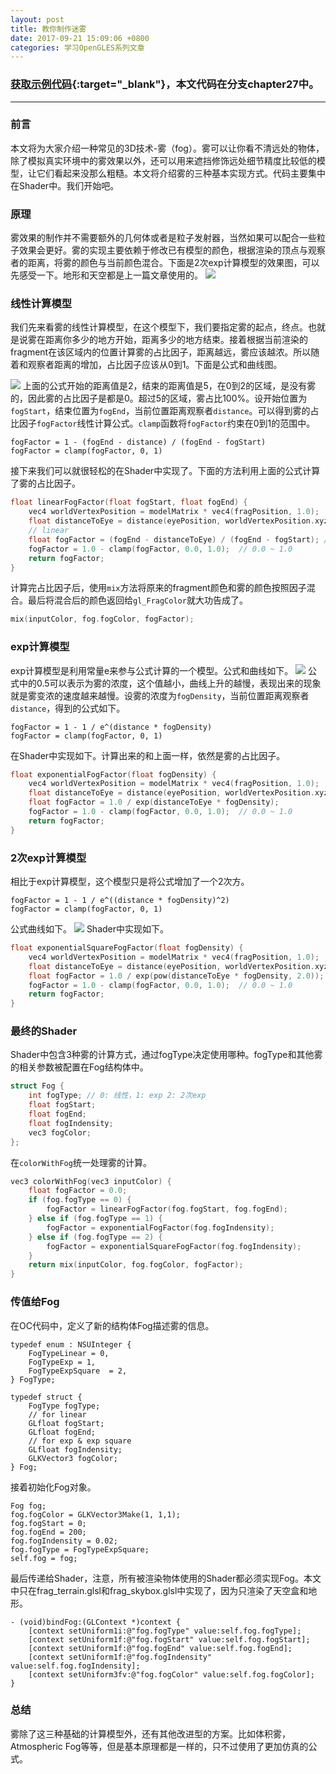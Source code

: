 ```yaml
---
layout: post
title: 教你制作迷雾
date: 2017-09-21 15:09:06 +0800
categories: 学习OpenGLES系列文章
---
```


### [获取示例代码](https://github.com/SquarePants1991/OpenGLESLearn){:target="_blank"}，本文代码在分支chapter27中。
***


### 前言
本文将为大家介绍一种常见的3D技术-雾（fog）。雾可以让你看不清远处的物体，除了模拟真实环境中的雾效果以外，还可以用来遮挡修饰远处细节精度比较低的模型，让它们看起来没那么粗糙。本文将介绍雾的三种基本实现方式。代码主要集中在Shader中。我们开始吧。

### 原理
雾效果的制作并不需要额外的几何体或者是粒子发射器，当然如果可以配合一些粒子效果会更好。雾的实现主要依赖于修改已有模型的颜色，根据渲染的顶点与观察者的距离，将雾的颜色与当前颜色混合。下面是2次exp计算模型的效果图，可以先感受一下。地形和天空都是上一篇文章使用的。
![](http://upload-images.jianshu.io/upload_images/2949750-9879d526f10e2ddc.jpg?imageMogr2/auto-orient/strip)

### 线性计算模型
我们先来看雾的线性计算模型，在这个模型下，我们要指定雾的起点，终点。也就是说雾在距离你多少的地方开始，距离多少的地方结束。接着根据当前渲染的fragment在该区域内的位置计算雾的占比因子，距离越远，雾应该越浓。所以随着和观察者距离的增加，占比因子应该从0到1。下面是公式和曲线图。

![](http://upload-images.jianshu.io/upload_images/2949750-00dd106f2c3fc30b.png?imageMogr2/auto-orient/strip%7CimageView2/2/w/1240)
上面的公式开始的距离值是2，结束的距离值是5，在0到2的区域，是没有雾的，因此雾的占比因子是都是0。超过5的区域，雾占比100%。设开始位置为`fogStart`，结束位置为`fogEnd`，当前位置距离观察者`distance`。可以得到雾的占比因子`fogFactor`线性计算公式。`clamp`函数将`fogFactor`约束在0到1的范围中。
```
fogFactor = 1 - (fogEnd - distance) / (fogEnd - fogStart)
fogFactor = clamp(fogFactor, 0, 1)
```
接下来我们可以就很轻松的在Shader中实现了。下面的方法利用上面的公式计算了雾的占比因子。
```c
float linearFogFactor(float fogStart, float fogEnd) {
    vec4 worldVertexPosition = modelMatrix * vec4(fragPosition, 1.0);
    float distanceToEye = distance(eyePosition, worldVertexPosition.xyz);
    // linear
    float fogFactor = (fogEnd - distanceToEye) / (fogEnd - fogStart); // 1.0 ~ 0.0
    fogFactor = 1.0 - clamp(fogFactor, 0.0, 1.0);  // 0.0 ~ 1.0
    return fogFactor;
}
```
计算完占比因子后，使用`mix`方法将原来的fragment颜色和雾的颜色按照因子混合。最后将混合后的颜色返回给`gl_FragColor`就大功告成了。
```c
mix(inputColor, fog.fogColor, fogFactor);
```

### exp计算模型
exp计算模型是利用常量e来参与公式计算的一个模型。公式和曲线如下。
![](http://upload-images.jianshu.io/upload_images/2949750-b2fe0d2673e4b94c.png?imageMogr2/auto-orient/strip%7CimageView2/2/w/1240)
公式中的0.5可以表示为雾的浓度，这个值越小，曲线上升的越慢，表现出来的现象就是雾变浓的速度越来越慢。设雾的浓度为`fogDensity`，当前位置距离观察者`distance`，得到的公式如下。
```
fogFactor = 1 - 1 / e^(distance * fogDensity)
fogFactor = clamp(fogFactor, 0, 1)
```
在Shader中实现如下。计算出来的和上面一样，依然是雾的占比因子。
```c
float exponentialFogFactor(float fogDensity) {
    vec4 worldVertexPosition = modelMatrix * vec4(fragPosition, 1.0);
    float distanceToEye = distance(eyePosition, worldVertexPosition.xyz);
    float fogFactor = 1.0 / exp(distanceToEye * fogDensity);
    fogFactor = 1.0 - clamp(fogFactor, 0.0, 1.0);  // 0.0 ~ 1.0
    return fogFactor;
}
```

### 2次exp计算模型
相比于exp计算模型，这个模型只是将公式增加了一个2次方。
```
fogFactor = 1 - 1 / e^((distance * fogDensity)^2)
fogFactor = clamp(fogFactor, 0, 1)
```
公式曲线如下。
![](http://upload-images.jianshu.io/upload_images/2949750-8091a2f4b569e08c.png?imageMogr2/auto-orient/strip%7CimageView2/2/w/1240)
Shader中实现如下。
```c
float exponentialSquareFogFactor(float fogDensity) {
    vec4 worldVertexPosition = modelMatrix * vec4(fragPosition, 1.0);
    float distanceToEye = distance(eyePosition, worldVertexPosition.xyz);
    float fogFactor = 1.0 / exp(pow(distanceToEye * fogDensity, 2.0));
    fogFactor = 1.0 - clamp(fogFactor, 0.0, 1.0);  // 0.0 ~ 1.0
    return fogFactor;
}
```

### 最终的Shader
Shader中包含3种雾的计算方式，通过fogType决定使用哪种。fogType和其他雾的相关参数被配置在Fog结构体中。
```c
struct Fog {
    int fogType; // 0: 线性，1: exp 2: 2次exp
    float fogStart;
    float fogEnd;
    float fogIndensity;
    vec3 fogColor;
};
```
在`colorWithFog`统一处理雾的计算。
```c
vec3 colorWithFog(vec3 inputColor) {
    float fogFactor = 0.0;
    if (fog.fogType == 0) {
        fogFactor = linearFogFactor(fog.fogStart, fog.fogEnd);
    } else if (fog.fogType == 1) {
        fogFactor = exponentialFogFactor(fog.fogIndensity);
    } else if (fog.fogType == 2) {
        fogFactor = exponentialSquareFogFactor(fog.fogIndensity);
    }
    return mix(inputColor, fog.fogColor, fogFactor);
}
```

### 传值给Fog
在OC代码中，定义了新的结构体Fog描述雾的信息。
```objc
typedef enum : NSUInteger {
    FogTypeLinear = 0,
    FogTypeExp = 1,
    FogTypeExpSquare  = 2,
} FogType;

typedef struct {
    FogType fogType;
    // for linear
    GLfloat fogStart;
    GLfloat fogEnd;
    // for exp & exp square
    GLfloat fogIndensity;
    GLKVector3 fogColor;
} Fog;
```
接着初始化Fog对象。
```objc
Fog fog;
fog.fogColor = GLKVector3Make(1, 1,1);
fog.fogStart = 0;
fog.fogEnd = 200;
fog.fogIndensity = 0.02;
fog.fogType = FogTypeExpSquare;
self.fog = fog;
```
最后传递给Shader，注意，所有被渲染物体使用的Shader都必须实现Fog。本文中只在frag_terrain.glsl和frag_skybox.glsl中实现了，因为只渲染了天空盒和地形。
```objc
- (void)bindFog:(GLContext *)context {
    [context setUniform1i:@"fog.fogType" value:self.fog.fogType];
    [context setUniform1f:@"fog.fogStart" value:self.fog.fogStart];
    [context setUniform1f:@"fog.fogEnd" value:self.fog.fogEnd];
    [context setUniform1f:@"fog.fogIndensity" value:self.fog.fogIndensity];
    [context setUniform3fv:@"fog.fogColor" value:self.fog.fogColor];
}
```

### 总结
雾除了这三种基础的计算模型外，还有其他改进型的方案。比如体积雾，Atmospheric Fog等等，但是基本原理都是一样的，只不过使用了更加仿真的公式。
